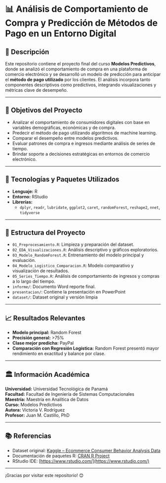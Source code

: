# 📊 Análisis de Comportamiento de Compra y Predicción de Métodos de Pago en un Entorno Digital

## 📘 Descripción

Este repositorio contiene el proyecto final del curso **Modelos Predictivos**, donde se analizó el comportamiento de compra en una plataforma de comercio electrónico y se desarrolló un modelo de predicción para anticipar el **método de pago utilizado** por los clientes. El análisis incorpora tanto componentes descriptivos como predictivos, integrando visualizaciones y métricas clave de desempeño.

---

## 🎯 Objetivos del Proyecto

- Analizar el comportamiento de consumidores digitales con base en variables demográficas, económicas y de compra.
- Predecir el método de pago utilizando algoritmos de machine learning.
- Comparar el desempeño entre modelos predictivos.
- Evaluar patrones de compra e ingresos mediante análisis de series de tiempo.
- Brindar soporte a decisiones estratégicas en entornos de comercio electrónico.

---

## 🧰 Tecnologías y Paquetes Utilizados

- **Lenguaje:** R  
- **Entorno:** RStudio  
- **Librerías:**  
  - `dplyr`, `readr`, `lubridate`, `ggplot2`, `caret`, `randomForest`, `reshape2`, `nnet`, `tidyverse`

---

## 🧪 Estructura del Proyecto

- `01_Preprocesamiento.R`: Limpieza y preparación del dataset.
- `02_EDA_Visualizaciones.R`: Análisis descriptivo y gráficos exploratorios.
- `03_Modelo_RandomForest.R`: Entrenamiento del modelo principal y evaluación.
- `04_Modelo_Logistico_Comparacion.R`: Modelo comparativo y visualización de resultados.
- `05_Series_Tiempo.R`: Análisis de comportamiento de ingresos y compras a lo largo del tiempo.
- `informe/`: Documento Word reporte final.
- `presentacion/`: Contiene la presentación en PowerPoint
- `dataset/`: Dataset original y versión limpia

---

## 📈 Resultados Relevantes

- **Modelo principal:** Random Forest  
- **Precisión general:** >75%  
- **Clase mejor predicha:** PayPal  
- **Comparación con Regresión Logística:** Random Forest presentó mayor rendimiento en exactitud y balance por clase.

---

## 🏛️ Información Académica

**Universidad:** Universidad Tecnológica de Panamá  
**Facultad:** Facultad de Ingeniería de Sistemas Computacionales  
**Maestría:** Maestría en Analítica de Datos  
**Curso:** Modelos Predictivos  
**Autora:** Victoria V. Rodríguez  
**Profesor:** Juan M. Castillo, PhD  

---


## 📚 Referencias

- Dataset original: [Kaggle – Ecommerce Consumer Behavior Analysis Data](https://www.kaggle.com/datasets/salahuddinahmedshuvo/ecommerce-consumer-behavior-analysis-data)
- Documentación de paquetes R: [CRAN R Project](https://cran.r-project.org/)
- RStudio IDE: [https://www.rstudio.com/](https://www.rstudio.com/)

---

¡Gracias por visitar este repositorio! 😊


